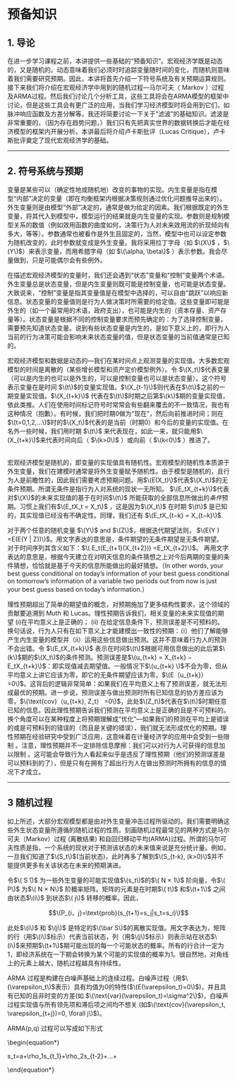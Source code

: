 # 预备知识

## 1. 导论

在进一步学习课程之前，本讲提供一些基础的“预备知识”。宏观经济学既是动态的，又是随机的。动态意味着我们必须时时追踪变量随时间的变化，而随机则意味着我们需要研究预期。因此，本讲将首先介绍一下符号系统及有关预期运算规则。接下来我们将介绍在宏观经济学中用到的随机过程—马尔可夫（ Markov ）过程及ARMA过程。然后我们讨论几个分析工具，这些工具将会在ARMA模型的框架中讨论，但是这些工具会有更广泛的应用，当我们学习经济模型时将会用到它们，如脉冲响应函数及方差分解等。我还将简要讨论一下关于“滤波”的基础知识。滤波是非常重要的，（因为存在趋势问题，）我们只有先把真实世界的数据转换后才能在经济模型的框架内开展分析。本讲最后将介绍卢卡斯批评（Lucas Critique），卢卡斯批评奠定了现代宏观经济学的基础。

---

## 2. 符号系统与预期

变量是某些可以（确定性地或随机地）改变的事物的实现。内生变量是指在模型“内部”决定的变量（即在均衡框架内根据决策规则通过优化问题推导出来的）。外生变量则是由模型“外部”决定的，通常是做为给定的因素。我们根据既定的外生变量，将其代入到模型中，模型运行的结果就是内生变量的实现。参数则是规制模型关系的数值（例如效用函数的曲度如何，决策行为人对未来效用流的折现倾向有多大，等等）。参数通常也被看作是外生且固定的，当然，模型中也可以设定参数为随机改变的，此时参数就变成是外生变量。我将采用拉丁字母（如 $\(X\)$ ，$\(Y\)$）来表示变量，而用希腊字母（如 $\(\alpha, \beta\)$ ）表示参数。我会尽量做到，只是可能偶尔会有些例外。



在描述宏观经济模型的变量时，我们还会遇到“状态”变量和“控制”变量两个术语。外生变量总是状态变量，但是内生变量则既可能是控制变量，也可能是状态变量。大致说来，“控制”变量是指其变量值是在模型中选择的，可以自由“跳跃”以响应新信息。状态变量的变量值则是行为人做决策时所需要的给定值。这些变量即可能是外生的（如一个最常用的术语，政府支出），也可能是内生的（资本存量、资产存量等）。状态变量是根据不同的控制变量要求而预先确定的：为了选择控制变量，需要预先知道状态变量。说到有些状态变量是内生的，是如下意义上的，即行为人当前的行为决策可能会影响未来状态变量的值，但是状态变量的当前值通常是已知的。



宏观经济模型和数据是动态的—我们在某时间点上观测变量的实现值。大多数宏观模型的时间是离散的（某些增长模型和资产定价模型例外）。令 $\(X_t\)$代表变量（可以是内生的也可以是外生的，可以是控制变量也可以是状态变量）。这个符号表示变量在是时间 $\(t\)$的变量实现值。$\(X_{t-1}\)$则代表在$\(t\)$之前的一期变量实现值。$\(X_{t+k}\)$ 代表在$\(t\)$时期之后第$\(k\)$期的变量实现值，依此类推。人们在使用时间标记符号时常常会有些翻来覆去的不一致情况，我也有这种情况（抱歉）。有时候，我们把时期0做为“现在”，然后向前推进时间；则在 $\(t=0,1,2,...\)$时的$\(X_t\)$代表的是当前（时期0）和今后的变量的实现值。在名外一些时候，我们用时期 $\(t\)$ 来代表现在，如此一来，就只能用$\(X_{t+k}\)$来代表时间向后（ $\(k>0\)$ ）或向前（ $\(k<0\)$ ）推进了。

​		
宏观经济模型是随机的，即变量的实现值具有随机性。宏观模型的随机性本质源于外生变量，我们在建模时通常是将外生变量赋予随机性。由于模型是随机的，且行为人是前瞻性的，因此我们需要考虑预期问题。用$\(E(X_t)\)$代表$\(X_t\)$的无条件预期。所谓无条件是指行为人对系统的现状一无所知。 $\(E_tX_{t+k}\)$代表对$\(X\)$的未来实现值的基于在时间$\(t\)$ 所能获取的全部信息所做出的*条件*预期。习惯上我们有$\(E_tX_t = X_t\)$ ，这是因为$\(X_t\)$ 在时期 $\(t\)$ 是已知的，其实现值已经没有不确定性。同理，我们还有 $\(E_tX_{t−k} = X_{t−k}\)$.

对于两个任意的随机变量 $\(Y\)$ and $\(Z\)$，根据迭代期望法则， $\(E(Y ) =E(E(Y | Z))\)$。用文字表达的意思是，条件期望的无条件期望是无条件期望。 对于时间序列其含义如下：$\( E_t(E_{t+1}(X_{t+2})) =E_tX_{t+2}\)$。 再用文字表达的意思是，根据今天建立在对明天信息的条件猜想之上对今后两期的变量的条件猜想，恰恰就是基于今天的信息所能做出的最好猜想。（In other words, your best guess conditional on today’s information  of your best guess conditional on tomorrow’s information  of a variable two periods out from now is just your best guess based on today’s information.）

理性预期超出了简单的期望值的概念，对预期施加了更多结构性要求，这个领域的贡献要追溯到 Muth 和 Lucas。理性预期告诉我们，相关变量的未来实现值的期望 (i)在平均意义上是正确的； (ii) 在给定信息条件下，预测误差是不可预料的。换句话说，行为人只有在如下意义上才能建模出一致性的预期：（i）他们了解能够产生内生变量的模型并（ii）运用这些信息做出预测。这并不意味着行为人的预测不会出错。令 $\(E_tX_{t+k}\)$ 表示在时间$\(t\)$根据可用信息做出的此后第$\(k\)$期的$\(X_t\)$的条件预测。预测误差是$\(u_{t+k} = X_{t+k} − E_tX_{t+k}\)$：即实现值减去期望值。一般情况下$\(u_{t+k} \)$不会为零，但从平均意义上讲它应该为零，即它的无条件期望应该为零，$\(E（u_{t+k}） =0\)$。这背后的逻辑非常简单：如果我们在平均意义上有了预测误差，就无法形成最优的预期。进一步说，预测误差与做出预测时所有已知信息的协方差应该为零，$\(\text{cov}（u_{t+k}, Z_t） =0\)$，此处$\(Z_t\)$代表在$\(t\)$时期任意已知的信息。因此理性预期告诉我们预测在平均意义上是正确的且是不可预料的。换个角度可以在某种程度上将预期理解成“优化”—如果我们的预测在平均上是错误的或是可预料到的错误的（而且是关键的错误），我们就无法形成优化的预期。理性预期在经验研究中受到广泛应用，这意味着在计量经济学的应用中会受到一些限制 。注意，理性预期并不一定排除信息摩擦：我们可以对行为人可获得的信息加以限制 。这可能会导致行为人看起来似乎是违反了理性预期（他们的预测误差是可以预料到的了），但是只有在拥有了超出行为人在做出预测时所拥有的信息的情况下才成立。 

---

## 3 随机过程

如上所述，大部分宏观模型都是由对外生变量冲击过程所驱动的。我们需要明确这些外生状态变量所遵循的随机过程的性质。刻画随机过程最常见的两种方式是马尔可夫（Markov）过程 (离散结果) 和自回归移动平均(ARMA)过程。所谓的马尔可夫性质是指，一个系统的现状对于预测该状态的未来值来说是充分统计量。例如，一旦我们知道了$\(S_t\)$(当前状态)，此时再多了解到$\(S_{t-k}, (k>0)\)$并不能提供更多有关该状态在未来的预期演进。

令$\( S ̄\)$ 为一些外生变量的可能实现值$\(s_t\)$的$\( N × 1\)$ 阶向量，令$\( P\)$ 为$\( N × N\)$ 阶概率矩阵。矩阵的元素是在时期$\( t\)$ 和$\(t+1\)$ 之间由状态$\(i\)$ 到状态$\( j\)$ 转移的概率。因此，

$$\(P_{i，j}=\text{prob}(s_{t+1}=s_j|s_t=s_i)\)$$

此处$\(i\)$ 和  $\(j\)$ 是特定的$\(\bar S\)$的离散实现值。用文字表达为，矩阵的行（用$\(i\)$标示）代表当前状态，列（用$\(j\)$标示）则表示站在状态$\(i\)$来预期$\(t+1\)$期可能出现的每一个可能状态的概率。所有的行合计一定为1，即经济系统在一下期会转换为某个可能的实现值的概率为1。很自然地，对角线上的元素上越大，随机过程越具有持续性。

ARMA 过程是构建在白噪声基础上的连续过程。白噪声过程（用$\(\varepsilon_t\)$表示）具有均值为0的特性($\(E(\varepsilon_t)=0\)$)，并且具有已知的且非时变的方差(如 $\(\text{var}(\varepsilon_t)=\sigma^2\)$)，白噪声过程实现值与所有领先项和滞后项之间均不想关 (如$\(\text{cov}(\varepsilon_t, \varepsilon_{t+j})=0, \forall j\)$)。

ARMA(p,q) 过程可以写成如下形式

\begin{equation*}

s_t=a+\rho_1s_{t_1}+\rho_2s_{t-2}+…+

\end{equation*} 


​			
​		
​	


​		
​	






​			
​		
​		